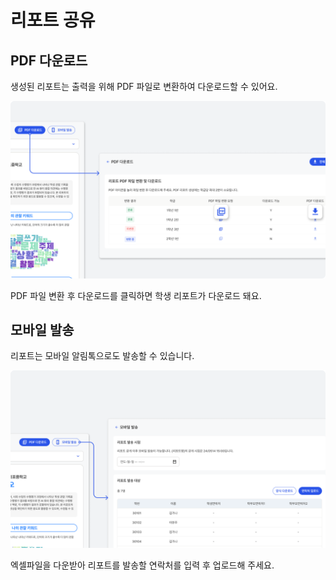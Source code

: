 # 리포트 공유 

## PDF 다운로드 
생성된 리포트는 출력을 위해 PDF 파일로 변환하여 다운로드할 수 있어요.

![이미지](./img/reportdownload.png)
<p></p>

PDF 파일 변환 후 다운로드를 클릭하면 학생 리포트가 다운로드 돼요.

## 모바일 발송 <Badge type="tip" text="대표교사" />
리포트는 모바일 알림톡으로도 발송할 수 있습니다.

![이미지](./img/reportmobile.png)
<p></p>

엑셀파일을 다운받아 리포트를 발송할 연락처를 입력 후 업로드해 주세요.